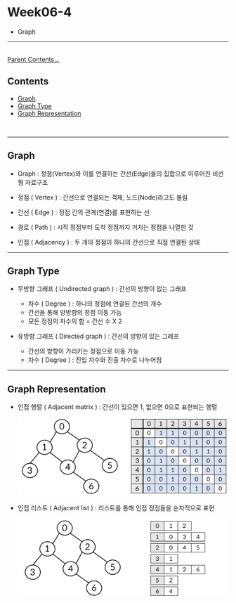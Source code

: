 # Week06-4

-   Graph


<link rel="stylesheet" href="../../assets/stylesheets/my_style.css">

-----

<br>[Parent Contents...](../../README.md/#til-today-i-learned)

## Contents
- [Graph](#graph)
- [Graph Type](#graph-type)
- [Graph Representation](#graph-representation)

<br>

-----


## Graph

-   Graph : <span>정점(Vertex)</span>와 이를 연결하는 <span>간선(Edge)</span>들의 집합으로 이루어진 비선형 자료구조

-   정점 ( Vertex ) : 간선으로 <span>연결되는 객체</span>, 노드(Node)라고도 불림
-   간선 ( Edge ) : 정점 간의 <span>관계(연결)</span>를 표현하는 선
-   경로 ( Path ) : <span>시작</span> 정점부터 <span>도착</span> 정점까지 거치는 정점을 나열한 것
-   인접 ( Adjacency ) : 두 개의 정점이 하나의 <span>간선으로 직접 연결</span>된 상태


-----


## Graph Type

-   무방향 그래프 ( Undirected graph ) : 간선의 <span>방향이 없는</span> 그래프
    +   차수 ( Degree ) : 하나의 정점에 연결된 간선의 개수
    +   간선을 통해 양방향의 정점 이동 가능
    +   모든 정점의 차수의 합 = 간선 수 X 2

-   유방향 그래프 ( Directed graph ) : 간선의 <span>방향이 있는</span> 그래프
    +   간선의 방향이 가리키는 정점으로 이동 가능
    +   차수 ( Degree ) : 진입 차수와 진출 차수로 나누어짐


-----


## Graph Representation

-   인접 행렬 ( Adjacent matrix ) : 간선이 있으면 1, 없으면 0으로 표현되는 <span>행렬</span>

    ![인접 행렬](assets/01.png)


-   인접 리스트 ( Adjacent list ) : <span>리스트</span>를 통해 인접 정점들을 순차적으로 표현

    ![인접 리스트](assets/02.png)